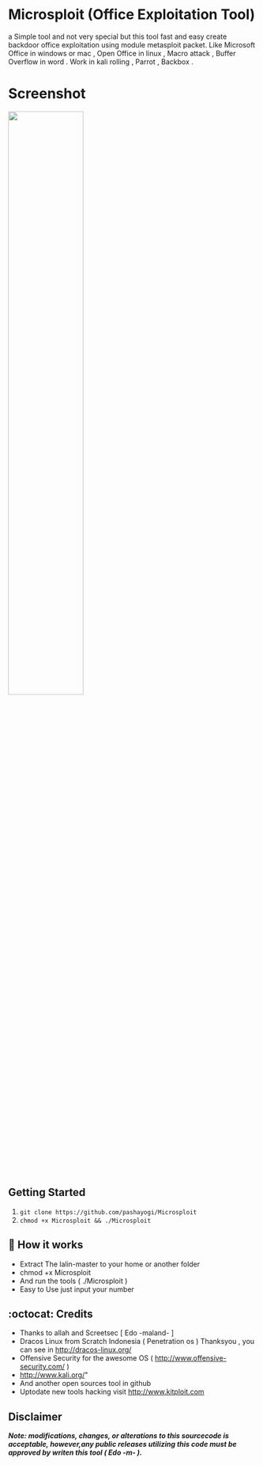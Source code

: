 # Microsploit (Office Exploitation Tool)

a Simple tool and not very special  but this tool fast and easy create backdoor office exploitation using module metasploit packet. Like Microsoft Office in windows or mac , Open Office in linux  , Macro attack , Buffer Overflow in word . Work in kali rolling , Parrot , Backbox .


# Screenshot
<img src="https://i.ibb.co/cvp3NGH/Screenshot-2019-06-25-10-46-03.png" width="55%"></img>





## Getting Started
1. ```git clone https://github.com/pashayogi/Microsploit```
2. ```chmod +x Microsploit && ./Microsploit```

## :book: How it works

* Extract The lalin-master to your home or another folder
* chmod +x Microsploit
* And run the tools ( ./Microsploit )
* Easy to Use just input your number


## :octocat: Credits

- Thanks to allah and Screetsec [ Edo -maland- ] <Me>
- Dracos Linux from Scratch Indonesia ( Penetration os ) Thanksyou , you can see in http://dracos-linux.org/
- Offensive Security for the awesome OS ( http://www.offensive-security.com/ )
- http://www.kali.org/"
- And another open sources tool in github
- Uptodate new tools hacking visit http://www.kitploit.com

## Disclaimer

***Note: modifications, changes, or alterations to this sourcecode is acceptable, however,any public releases utilizing this code must be approved by writen this tool ( Edo -m- ).***
